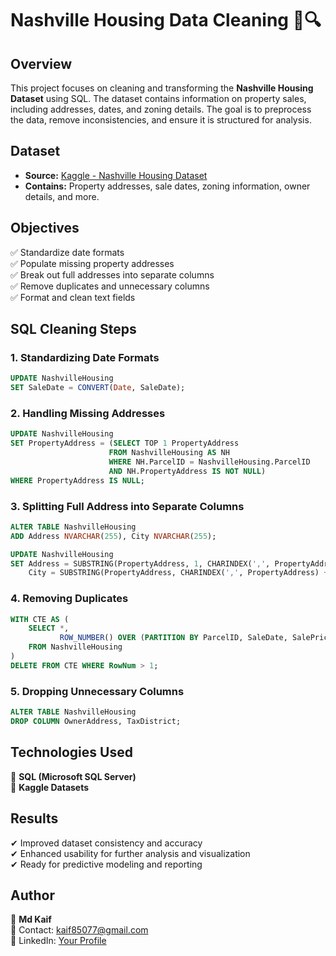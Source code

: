# Nashville Housing Data Cleaning 🏡🔍  

## Overview  
This project focuses on cleaning and transforming the **Nashville Housing Dataset** using SQL. The dataset contains information on property sales, including addresses, dates, and zoning details. The goal is to preprocess the data, remove inconsistencies, and ensure it is structured for analysis.  

## Dataset  
- **Source:** [Kaggle - Nashville Housing Dataset](https://www.kaggle.com/code/bvanntruong/nashville-housing-sql-data-cleaning)  
- **Contains:** Property addresses, sale dates, zoning information, owner details, and more.  

## Objectives  
✅ Standardize date formats  
✅ Populate missing property addresses  
✅ Break out full addresses into separate columns  
✅ Remove duplicates and unnecessary columns  
✅ Format and clean text fields  

## SQL Cleaning Steps  
### 1. Standardizing Date Formats  
```sql
UPDATE NashvilleHousing  
SET SaleDate = CONVERT(Date, SaleDate);
```  

### 2. Handling Missing Addresses  
```sql
UPDATE NashvilleHousing  
SET PropertyAddress = (SELECT TOP 1 PropertyAddress  
                      FROM NashvilleHousing AS NH  
                      WHERE NH.ParcelID = NashvilleHousing.ParcelID  
                      AND NH.PropertyAddress IS NOT NULL)  
WHERE PropertyAddress IS NULL;
```  

### 3. Splitting Full Address into Separate Columns  
```sql
ALTER TABLE NashvilleHousing  
ADD Address NVARCHAR(255), City NVARCHAR(255);

UPDATE NashvilleHousing  
SET Address = SUBSTRING(PropertyAddress, 1, CHARINDEX(',', PropertyAddress) - 1),
    City = SUBSTRING(PropertyAddress, CHARINDEX(',', PropertyAddress) + 1, LEN(PropertyAddress));
```  

### 4. Removing Duplicates  
```sql
WITH CTE AS (  
    SELECT *,  
           ROW_NUMBER() OVER (PARTITION BY ParcelID, SaleDate, SalePrice ORDER BY UniqueID) AS RowNum  
    FROM NashvilleHousing  
)  
DELETE FROM CTE WHERE RowNum > 1;
```  

### 5. Dropping Unnecessary Columns  
```sql
ALTER TABLE NashvilleHousing  
DROP COLUMN OwnerAddress, TaxDistrict;
```  

## Technologies Used  
🔹 **SQL (Microsoft SQL Server)**  
🔹 **Kaggle Datasets**  

## Results  
✔ Improved dataset consistency and accuracy  
✔ Enhanced usability for further analysis and visualization  
✔ Ready for predictive modeling and reporting  

## Author  
👤 **Md Kaif**  
📧 Contact: kaif85077@gmail.com  
📂 LinkedIn: [Your Profile](https://www.linkedin.com/in/kaif85077/)  
